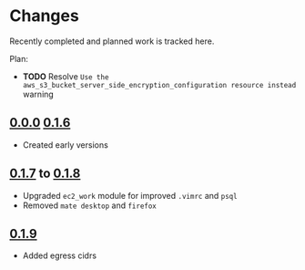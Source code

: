 # Changes
Recently completed and planned work is tracked here.

Plan:
- **TODO** Resolve `Use the aws_s3_bucket_server_side_encryption_configuration
  resource instead` warning

## [0.0.0](.) [0.1.6](.)
- Created early versions

## [0.1.7](.) to [0.1.8](.)
- Upgraded `ec2_work` module for improved `.vimrc` and `psql`
- Removed `mate desktop` and `firefox`

## [0.1.9](.)
- Added egress cidrs
